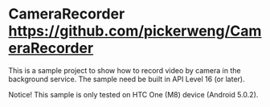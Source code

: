 # CameraRecorder https://github.com/pickerweng/CameraRecorder
This is a sample project to show how to record video by camera in the background service.
The sample need be built in API Level 16 (or later).

Notice!
This sample is only tested on HTC One (M8) device (Android 5.0.2).
